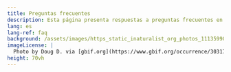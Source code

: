 ```yaml
---
title: Preguntas frecuentes
description: Esta página presenta respuestas a preguntas frecuentes en relación con los estándares de datos sobre biodiversidad, intercambio de datos y cómo acceder a los datos de GBIF América del norte.
lang: es
lang-ref: faq
background: /assets/images/https_static_inaturalist_org_photos_111359906_original_1611858020.jpg
imageLicense: |
  Photo by Doug D. via [gbif.org](https://www.gbif.org/occurrence/3031762993)
height: 70vh
---
```

